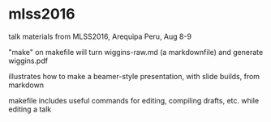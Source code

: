 # mlss2016
talk materials from MLSS2016, Arequipa Peru, Aug 8-9

"make" on makefile will turn wiggins-raw.md (a markdownfile) and generate wiggins.pdf

illustrates how to make a beamer-style presentation, with slide builds, from markdown

makefile includes useful commands for editing, compiling drafts, etc. while editing a talk
